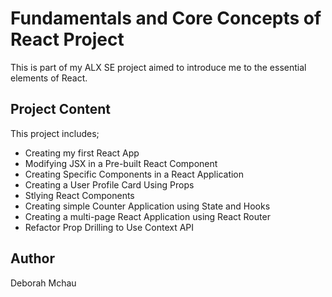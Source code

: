 # Fundamentals and Core Concepts of React Project
This is part of my ALX SE project aimed to introduce me to the essential elements of React.

## Project Content
This project includes;
- Creating my first React App
- Modifying JSX in a Pre-built React Component
- Creating Specific Components in a React Application
- Creating a User Profile Card Using Props
- Stlying React Components
- Creating simple Counter Application using State and Hooks
- Creating a multi-page React Application using React Router
- Refactor Prop Drilling to Use Context API

## Author
Deborah Mchau
